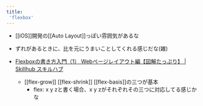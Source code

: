 ```yaml
---
title:
 'flexbox'
---
```


- [[iOS]]開発の[[Auto Layout]]っぽい雰囲気があるな
- ずれがあるときに、比を元にうまいことしてくれる感じだな(雑)

- [Flexboxの書き方入門（1） Webページレイアウト編【図解たっぷり】 | Skillhub スキルハブ](https://skillhub.jp/blogs/221)
    - [[flex-grow]] [[flex-shrink]] [[flex-basis]]の三つが基本
        - flex: x y zと書く場合、x y zがそれぞれその三つに対応してる感じかな

